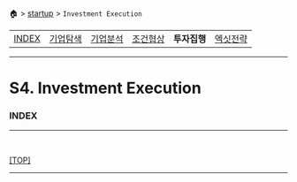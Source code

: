 🏠 > [startup](../) > `Investment Execution`

<table>
  <tr>
    <td><a href="../">INDEX </a></td>
    <td><a href="../S1_Exploration/" >기업탐색</a></td>
    <td><a href="../S2_Analysis/" >기업분석</a></td>
    <td><a href="../S3_Negotiation/" >조건협상</a></td>
    <td><b href="../S4_Execution/" >투자집행</b></td>
    <td><a href="../S5_Exit/)" >엑싯전략</a></td>
  </tr>
</table>

---
# S4. Investment Execution

### INDEX

---

<br/>

[[TOP]](#index)

---